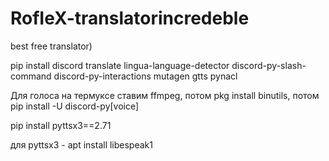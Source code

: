 # RofIeX-translatorincredeble
best free translator)

pip install discord translate lingua-language-detector discord-py-slash-command discord-py-interactions mutagen gtts pynacl

Для голоса на термуксе ставим ffmpeg, потом pkg install binutils, потом pip install -U discord-py[voice]

pip install pyttsx3==2.71

для pyttsx3 - apt install libespeak1
